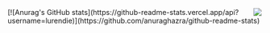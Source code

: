 <img align="right" src="https://github-readme-stats.vercel.app/api?username=WangDanPeng&show_icons=true">
[![Anurag's GitHub stats](https://github-readme-stats.vercel.app/api?username=lurendie)](https://github.com/anuraghazra/github-readme-stats)
